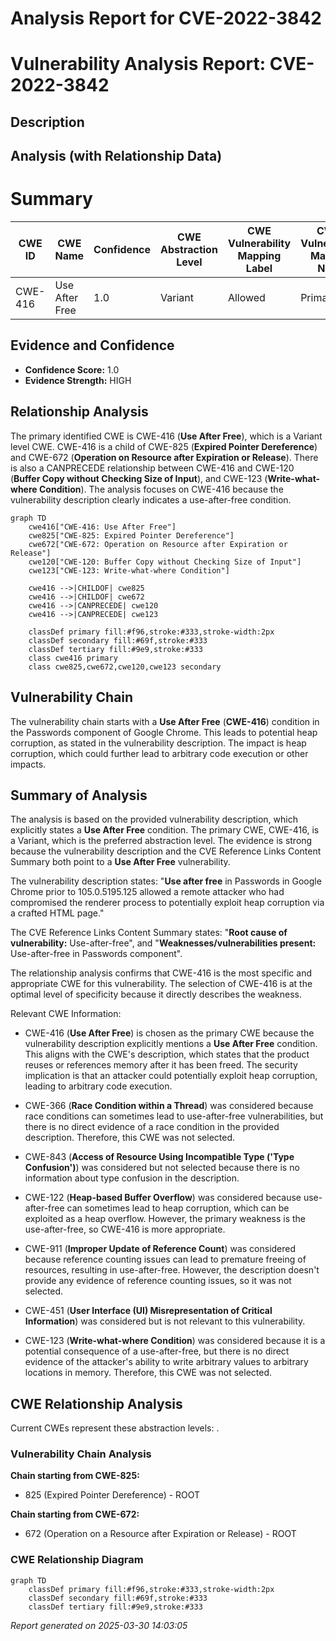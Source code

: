# Analysis Report for CVE-2022-3842

# Vulnerability Analysis Report: CVE-2022-3842

## Description



## Analysis (with Relationship Data)

# Summary
| CWE ID | CWE Name | Confidence | CWE Abstraction Level | CWE Vulnerability Mapping Label | CWE-Vulnerability Mapping Notes |
|---|---|---|---|---|---|
| CWE-416 | Use After Free | 1.0 | Variant | Allowed | Primary CWE |

## Evidence and Confidence

*   **Confidence Score:** 1.0
*   **Evidence Strength:** HIGH

## Relationship Analysis
The primary identified CWE is CWE-416 (**Use After Free**), which is a Variant level CWE. CWE-416 is a child of CWE-825 (**Expired Pointer Dereference**) and CWE-672 (**Operation on Resource after Expiration or Release**). There is also a CANPRECEDE relationship between CWE-416 and CWE-120 (**Buffer Copy without Checking Size of Input**), and CWE-123 (**Write-what-where Condition**). The analysis focuses on CWE-416 because the vulnerability description clearly indicates a use-after-free condition.

```mermaid
graph TD
    cwe416["CWE-416: Use After Free"]
    cwe825["CWE-825: Expired Pointer Dereference"]
    cwe672["CWE-672: Operation on Resource after Expiration or Release"]
    cwe120["CWE-120: Buffer Copy without Checking Size of Input"]
    cwe123["CWE-123: Write-what-where Condition"]
    
    cwe416 -->|CHILDOF| cwe825
    cwe416 -->|CHILDOF| cwe672
    cwe416 -->|CANPRECEDE| cwe120
    cwe416 -->|CANPRECEDE| cwe123
    
    classDef primary fill:#f96,stroke:#333,stroke-width:2px
    classDef secondary fill:#69f,stroke:#333
    classDef tertiary fill:#9e9,stroke:#333
    class cwe416 primary
    class cwe825,cwe672,cwe120,cwe123 secondary
```

## Vulnerability Chain
The vulnerability chain starts with a **Use After Free** (**CWE-416**) condition in the Passwords component of Google Chrome. This leads to potential heap corruption, as stated in the vulnerability description. The impact is heap corruption, which could further lead to arbitrary code execution or other impacts.

## Summary of Analysis
The analysis is based on the provided vulnerability description, which explicitly states a **Use After Free** condition. The primary CWE, CWE-416, is a Variant, which is the preferred abstraction level. The evidence is strong because the vulnerability description and the CVE Reference Links Content Summary both point to a **Use After Free** vulnerability.

The vulnerability description states: "**Use after free** in Passwords in Google Chrome prior to 105.0.5195.125 allowed a remote attacker who had compromised the renderer process to potentially exploit heap corruption via a crafted HTML page."

The CVE Reference Links Content Summary states: "**Root cause of vulnerability:** Use-after-free", and "**Weaknesses/vulnerabilities present:** Use-after-free in Passwords component".

The relationship analysis confirms that CWE-416 is the most specific and appropriate CWE for this vulnerability. The selection of CWE-416 is at the optimal level of specificity because it directly describes the weakness.

Relevant CWE Information:
*   CWE-416 (**Use After Free**) is chosen as the primary CWE because the vulnerability description explicitly mentions a **Use After Free** condition. This aligns with the CWE's description, which states that the product reuses or references memory after it has been freed. The security implication is that an attacker could potentially exploit heap corruption, leading to arbitrary code execution.

*   CWE-366 (**Race Condition within a Thread**) was considered because race conditions can sometimes lead to use-after-free vulnerabilities, but there is no direct evidence of a race condition in the provided description. Therefore, this CWE was not selected.

*   CWE-843 (**Access of Resource Using Incompatible Type ('Type Confusion')**) was considered but not selected because there is no information about type confusion in the description.

*   CWE-122 (**Heap-based Buffer Overflow**) was considered because use-after-free can sometimes lead to heap corruption, which can be exploited as a heap overflow. However, the primary weakness is the use-after-free, so CWE-416 is more appropriate.

*   CWE-911 (**Improper Update of Reference Count**) was considered because reference counting issues can lead to premature freeing of resources, resulting in use-after-free. However, the description doesn't provide any evidence of reference counting issues, so it was not selected.

*   CWE-451 (**User Interface (UI) Misrepresentation of Critical Information**) was considered but is not relevant to this vulnerability.

*   CWE-123 (**Write-what-where Condition**) was considered because it is a potential consequence of a use-after-free, but there is no direct evidence of the attacker's ability to write arbitrary values to arbitrary locations in memory. Therefore, this CWE was not selected.


## CWE Relationship Analysis

Current CWEs represent these abstraction levels: .


### Vulnerability Chain Analysis

**Chain starting from CWE-825:**
- 825 (Expired Pointer Dereference) - ROOT


**Chain starting from CWE-672:**
- 672 (Operation on a Resource after Expiration or Release) - ROOT



### CWE Relationship Diagram

```mermaid
graph TD
    classDef primary fill:#f96,stroke:#333,stroke-width:2px
    classDef secondary fill:#69f,stroke:#333
    classDef tertiary fill:#9e9,stroke:#333
```



*Report generated on 2025-03-30 14:03:05*
